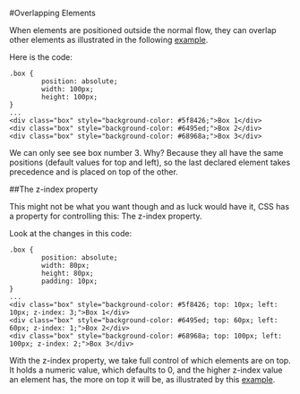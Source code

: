 #Overlapping Elements

When elements are positioned outside the normal flow, they can overlap other elements as illustrated in the following <a href="archives/examples/overlap.htm" target="_blank">example</a>.

Here is the code:
~~~
.box {
        position: absolute;
        width: 100px;
        height: 100px;
}
...
<div class="box" style="background-color: #5f8426;">Box 1</div>
<div class="box" style="background-color: #6495ed;">Box 2</div>
<div class="box" style="background-color: #68968a;">Box 3</div>
~~~

We can only see see box number 3. Why? Because they all have the same positions (default values for top and left), so the last declared element takes precedence and is placed on top of the other. 

##The z-index property

This might not be what you want though and as luck would have it, CSS has a property for controlling this: The z-index property. 

Look at the changes in this code:

~~~
.box {
        position: absolute;
        width: 80px;
        height: 80px;
        padding: 10px;
}
...
<div class="box" style="background-color: #5f8426; top: 10px; left: 10px; z-index: 3;">Box 1</div>
<div class="box" style="background-color: #6495ed; top: 60px; left: 60px; z-index: 1;">Box 2</div>
<div class="box" style="background-color: #68968a; top: 100px; left: 100px; z-index: 2;">Box 3</div>
~~~

With the z-index property, we take full control of which elements are on top. It holds a numeric value, which defaults to 0, and the higher z-index value an element has, the more on top it will be, as illustrated by this <a href="archives/examples/overlap2.htm" target="_blank">example</a>.
